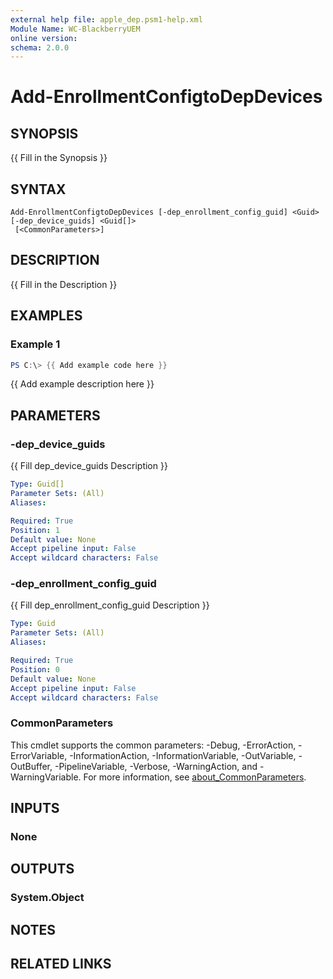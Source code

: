 ```yaml
---
external help file: apple_dep.psm1-help.xml
Module Name: WC-BlackberryUEM
online version:
schema: 2.0.0
---
```


# Add-EnrollmentConfigtoDepDevices

## SYNOPSIS
{{ Fill in the Synopsis }}

## SYNTAX

```
Add-EnrollmentConfigtoDepDevices [-dep_enrollment_config_guid] <Guid> [-dep_device_guids] <Guid[]>
 [<CommonParameters>]
```

## DESCRIPTION
{{ Fill in the Description }}

## EXAMPLES

### Example 1
```powershell
PS C:\> {{ Add example code here }}
```

{{ Add example description here }}

## PARAMETERS

### -dep_device_guids
{{ Fill dep_device_guids Description }}

```yaml
Type: Guid[]
Parameter Sets: (All)
Aliases:

Required: True
Position: 1
Default value: None
Accept pipeline input: False
Accept wildcard characters: False
```

### -dep_enrollment_config_guid
{{ Fill dep_enrollment_config_guid Description }}

```yaml
Type: Guid
Parameter Sets: (All)
Aliases:

Required: True
Position: 0
Default value: None
Accept pipeline input: False
Accept wildcard characters: False
```

### CommonParameters
This cmdlet supports the common parameters: -Debug, -ErrorAction, -ErrorVariable, -InformationAction, -InformationVariable, -OutVariable, -OutBuffer, -PipelineVariable, -Verbose, -WarningAction, and -WarningVariable. For more information, see [about_CommonParameters](http://go.microsoft.com/fwlink/?LinkID=113216).

## INPUTS

### None

## OUTPUTS

### System.Object
## NOTES

## RELATED LINKS
